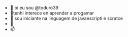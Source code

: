 - 👋 oi eu sou @toduro39
- 👀tenhi interece en aprender a progamar
- 🌱 sou iniciante na linguagem de javaescripti e scratce
- 💞
- 📫 

<!---
toduro39/toduro39 is a ✨ special ✨ repository because its `README.md` (this file) appears on your GitHub profile.
You can click the Preview link to take a look at your changes.
--->
